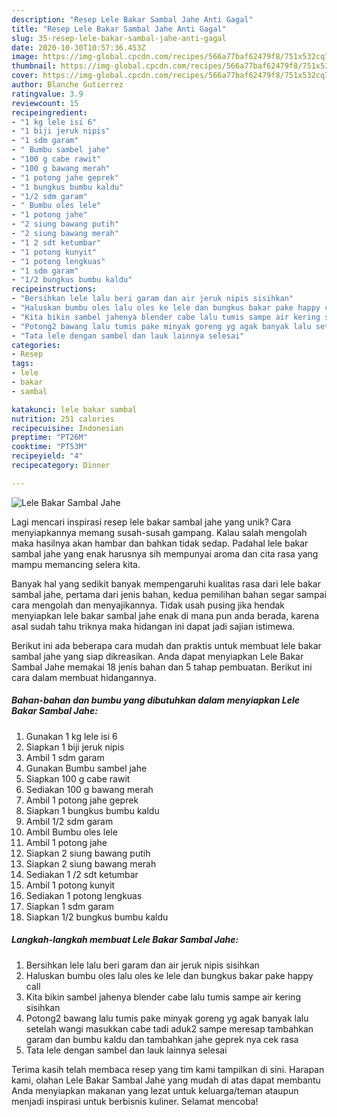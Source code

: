 ```yaml
---
description: "Resep Lele Bakar Sambal Jahe Anti Gagal"
title: "Resep Lele Bakar Sambal Jahe Anti Gagal"
slug: 35-resep-lele-bakar-sambal-jahe-anti-gagal
date: 2020-10-30T10:57:36.453Z
image: https://img-global.cpcdn.com/recipes/566a77baf62479f8/751x532cq70/lele-bakar-sambal-jahe-foto-resep-utama.jpg
thumbnail: https://img-global.cpcdn.com/recipes/566a77baf62479f8/751x532cq70/lele-bakar-sambal-jahe-foto-resep-utama.jpg
cover: https://img-global.cpcdn.com/recipes/566a77baf62479f8/751x532cq70/lele-bakar-sambal-jahe-foto-resep-utama.jpg
author: Blanche Gutierrez
ratingvalue: 3.9
reviewcount: 15
recipeingredient:
- "1 kg lele isi 6"
- "1 biji jeruk nipis"
- "1 sdm garam"
- " Bumbu sambel jahe"
- "100 g cabe rawit"
- "100 g bawang merah"
- "1 potong jahe geprek"
- "1 bungkus bumbu kaldu"
- "1/2 sdm garam"
- " Bumbu oles lele"
- "1 potong jahe"
- "2 siung bawang putih"
- "2 siung bawang merah"
- "1 2 sdt ketumbar"
- "1 potong kunyit"
- "1 potong lengkuas"
- "1 sdm garam"
- "1/2 bungkus bumbu kaldu"
recipeinstructions:
- "Bersihkan lele lalu beri garam dan air jeruk nipis sisihkan"
- "Haluskan bumbu oles lalu oles ke lele dan bungkus bakar pake happy call"
- "Kita bikin sambel jahenya blender cabe lalu tumis sampe air kering sisihkan"
- "Potong2 bawang lalu tumis pake minyak goreng yg agak banyak lalu setelah wangi masukkan cabe tadi aduk2 sampe meresap tambahkan garam dan bumbu kaldu dan tambahkan jahe geprek nya cek rasa"
- "Tata lele dengan sambel dan lauk lainnya selesai"
categories:
- Resep
tags:
- lele
- bakar
- sambal

katakunci: lele bakar sambal 
nutrition: 251 calories
recipecuisine: Indonesian
preptime: "PT26M"
cooktime: "PT53M"
recipeyield: "4"
recipecategory: Dinner

---
```



![Lele Bakar Sambal Jahe](https://img-global.cpcdn.com/recipes/566a77baf62479f8/751x532cq70/lele-bakar-sambal-jahe-foto-resep-utama.jpg)

Lagi mencari inspirasi resep lele bakar sambal jahe yang unik? Cara menyiapkannya memang susah-susah gampang. Kalau salah mengolah maka hasilnya akan hambar dan bahkan tidak sedap. Padahal lele bakar sambal jahe yang enak harusnya sih mempunyai aroma dan cita rasa yang mampu memancing selera kita.



Banyak hal yang sedikit banyak mempengaruhi kualitas rasa dari lele bakar sambal jahe, pertama dari jenis bahan, kedua pemilihan bahan segar sampai cara mengolah dan menyajikannya. Tidak usah pusing jika hendak menyiapkan lele bakar sambal jahe enak di mana pun anda berada, karena asal sudah tahu triknya maka hidangan ini dapat jadi sajian istimewa.


Berikut ini ada beberapa cara mudah dan praktis untuk membuat lele bakar sambal jahe yang siap dikreasikan. Anda dapat menyiapkan Lele Bakar Sambal Jahe memakai 18 jenis bahan dan 5 tahap pembuatan. Berikut ini cara dalam membuat hidangannya.

<!--inarticleads1-->

##### Bahan-bahan dan bumbu yang dibutuhkan dalam menyiapkan Lele Bakar Sambal Jahe:

1. Gunakan 1 kg lele isi 6
1. Siapkan 1 biji jeruk nipis
1. Ambil 1 sdm garam
1. Gunakan  Bumbu sambel jahe
1. Siapkan 100 g cabe rawit
1. Sediakan 100 g bawang merah
1. Ambil 1 potong jahe geprek
1. Siapkan 1 bungkus bumbu kaldu
1. Ambil 1/2 sdm garam
1. Ambil  Bumbu oles lele
1. Ambil 1 potong jahe
1. Siapkan 2 siung bawang putih
1. Siapkan 2 siung bawang merah
1. Sediakan 1 /2 sdt ketumbar
1. Ambil 1 potong kunyit
1. Sediakan 1 potong lengkuas
1. Siapkan 1 sdm garam
1. Siapkan 1/2 bungkus bumbu kaldu




<!--inarticleads2-->

##### Langkah-langkah membuat Lele Bakar Sambal Jahe:

1. Bersihkan lele lalu beri garam dan air jeruk nipis sisihkan
1. Haluskan bumbu oles lalu oles ke lele dan bungkus bakar pake happy call
1. Kita bikin sambel jahenya blender cabe lalu tumis sampe air kering sisihkan
1. Potong2 bawang lalu tumis pake minyak goreng yg agak banyak lalu setelah wangi masukkan cabe tadi aduk2 sampe meresap tambahkan garam dan bumbu kaldu dan tambahkan jahe geprek nya cek rasa
1. Tata lele dengan sambel dan lauk lainnya selesai




Terima kasih telah membaca resep yang tim kami tampilkan di sini. Harapan kami, olahan Lele Bakar Sambal Jahe yang mudah di atas dapat membantu Anda menyiapkan makanan yang lezat untuk keluarga/teman ataupun menjadi inspirasi untuk berbisnis kuliner. Selamat mencoba!
